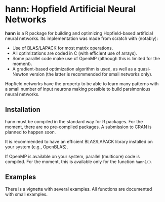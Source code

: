 # hann: Hopfield Artificial Neural Networks

**hann** is a R package for building and optimizing Hopfield-based artificial neural networks. Its implementation was made from scratch with (notably):

* Use of BLAS/LAPACK for most matrix operations.
* All optimizations are coded in C (with efficient use of arrays).
* Some parallel code make use of OpenMP (although this is limited for the moment).
* A gradient-based optimization algorithm is used, as well as a quasi-Newton version (the latter is recommended for small networks only).

Hopfield networks have the property to be able to learn many patterns with a small number of input neurons making possible to build parsimonious neural networks.

## Installation

hann must be compiled in the standard way for R packages. For the moment, there are no pre-compiled packages. A submission to CRAN is planned to happen soon.

It is recommended to have an efficient BLAS/LAPACK library installed on your system (e.g., OpenBLAS).

If OpenMP is available on your system, parallel (multicore) code is compiled. For the moment, this is available only for the function `hann1()`.

## Examples

There is a vignette with several examples. All functions are documented with small examples.	
